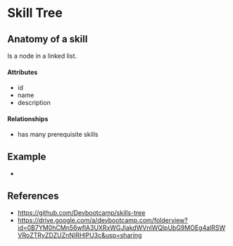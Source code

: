 # Skill Tree



## Anatomy of a skill

Is a node in a linked list. 

#### Attributes

- id
- name
- description

#### Relationships

- has many prerequisite skills


## Example

- 

## References 

- https://github.com/Devbootcamp/skills-tree
- https://drive.google.com/a/devbootcamp.com/folderview?id=0B7YM0hCMn56wflA3UXRxWGJIakdWVnlWQlpUbG9MOEg4alRSWVRoZTRyZDZUZnNIRHlPU3c&usp=sharing


